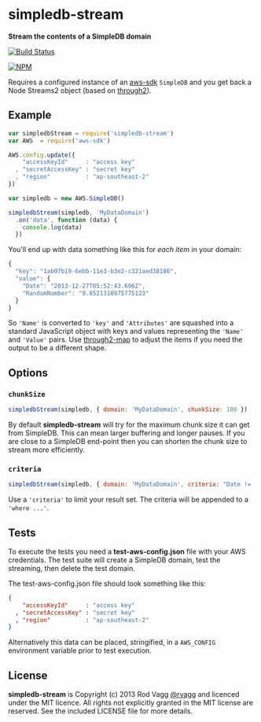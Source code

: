 # simpledb-stream

**Stream the contents of a SimpleDB domain**

[![Build
Status](https://secure.travis-ci.org/rvagg/bl.png)](http://travis-ci.org/rvagg/bl)

[![NPM](https://nodei.co/npm/simpledb-stream.png?compact=true)](https://nodei.co/npm/simpledb-stream/)

Requires a configured instance of an [aws-sdk](https://github.com/aws/aws-sdk-js) `SimpleDB` and you get back a Node Streams2 object (based on [through2](https://github.com/rvagg/through2)).

## Example

```js
var simpledbStream = require('simpledb-stream')
var AWS  = require('aws-sdk')

AWS.config.update({
    "accessKeyId"     : "access key"
  , "secretAccessKey" : "secret key"
  , "region"          : "ap-southeast-2"
})

var simpledb = new AWS.SimpleDB()

simpledbStream(simpledb, 'MyDataDomain')
  .on('data', function (data) {
    console.log(data)
  })
```

You'll end up with data something like this for *each item* in your domain:

```js
{
  "key": "1ab07b19-6ebb-11e3-b3e2-c321aed38186",
  "value": {
    "Date": "2013-12-27T05:52:43.696Z",
    "RandomNumber": "0.8521310975775123"
  }
}
```

So `'Name'` is converted to `'key'` and `'Attributes'` are squashed into a standard JavaScript object with keys and values representing the `'Name'` and `'Value'` pairs. Use [through2-map](https://github.com/brycebaril/through2-map) to adjust the items if you need the output to be a different shape.

## Options

### `chunkSize`

```js
simpledbStream(simpledb, { domain: 'MyDataDomain', chunkSize: 100 })
```

By default **simpledb-stream** will try for the maximum chunk size it can get from SimpleDB. This can mean larger buffering and longer pauses. If you are close to a SimpleDB end-point then you can shorten the chunk size to stream more efficiently.

### `criteria`

```js
simpledbStream(simpledb, { domain: 'MyDataDomain', criteria: "Date != '0' and Date > '2013-12-27T05:59:11.510Z'"})
```

Use a `'criteria'` to limit your result set. The criteria will be appended to a `'where ...'`.

## Tests

To execute the tests you need a **test-aws-config.json** file with your AWS credentials. The test suite will create a SimpleDB domain, test the streaming, then delete the test domain.

The test-aws-config.json file should look something like this:

```json
{
    "accessKeyId"     : "access key"
  , "secretAccessKey" : "secret key"
  , "region"          : "ap-southeast-2"
}
```

Alternatively this data can be placed, stringified, in a `AWS_CONFIG` environment variable prior to test execution.

## License

**simpledb-stream** is Copyright (c) 2013 Rod Vagg [@rvagg](https://twitter.com/rvagg) and licenced under the MIT licence. All rights not explicitly granted in the MIT license are reserved. See the included LICENSE file for more details.
